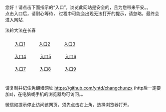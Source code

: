 您好！请点击下面指示的“入口”，浏览此网站是安全的，且为您带来平安。。 <br/>
点击入口后，请耐心等待， 过程中可能会出现无法打开的提示，请忽略，最终会进入网站. </br>

法轮大法在长春<br/>
<div style="padding:10px"><a style="margin:20px" target="_blank" href="https://d37e6yi8a5yi7x.cloudfront.net/2Qpsp?srjiu" id="ccLink1" rel="nofollow">入口1</a> <a target="_blank" style="margin:20px" href="https://d256a810ll8gfo.cloudfront.net/2Qpsp?chwdpllk" id="ccLink2" rel="nofollow">入口2</a> <a style="margin:20px" target="_blank" href="https://d3frurzmsuzff9.cloudfront.net/2Qpsp?kmbwtqt" id="ccLink3" rel="nofollow">入口3</a></div>

<div style="padding:10px" ><a style="margin:20px" target="_blank" href="https://d37e6yi8a5yi7x.cloudfront.net/2Qpsp?srjiu" id="ccLink4" rel="nofollow">入口4</a> <a style="margin:20px" href="https://d256a810ll8gfo.cloudfront.net/2Qpsp?chwdpllk" target="_blank" id="ccLink5" rel="nofollow">入口5</a> <a style="margin:20px" href="https://d3frurzmsuzff9.cloudfront.net/2Qpsp?kmbwtqt" target="_blank" id="ccLink6" rel="nofollow">入口6</a></div>

<div style="padding:10px"><a style="margin:20px" target="_blank" href="https://d37e6yi8a5yi7x.cloudfront.net/2Qpsp?srjiu" id="ccLink7" rel="nofollow">入口7</a> <a style="margin:20px" href="https://d256a810ll8gfo.cloudfront.net/2Qpsp?chwdpllk" target="_blank" id="ccLink8" rel="nofollow">入口8</a> <a style="margin:20px" target="_blank" href="https://d3frurzmsuzff9.cloudfront.net/2Qpsp?kmbwtqt" id="ccLink9" rel="nofollow">入口9</a></div>

<br/>



请复制并记住免翻墙网址 https://github.com/yntd/changchunzx (http后一定要加s)，在电脑或手机的浏览器均可访问。。<br/>

微信如提示停止访问该网页，须先点击右上角，选择浏览器打开。

